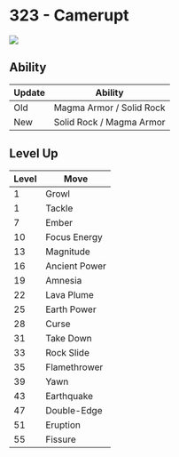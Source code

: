 # 323 - Camerupt
![][323]

## Ability

Update | Ability
---    | ---
Old    | Magma Armor / Solid Rock
New    | Solid Rock / Magma Armor

## Level Up

Level | Move
---   | ---
  1   | Growl
  1   | Tackle
  7   | Ember
 10   | Focus Energy
 13   | Magnitude
 16   | Ancient Power
 19   | Amnesia
 22   | Lava Plume
 25   | Earth Power
 28   | Curse
 31   | Take Down
 33   | Rock Slide
 35   | Flamethrower
 39   | Yawn
 43   | Earthquake
 47   | Double-Edge
 51   | Eruption
 55   | Fissure



[323]: ../img/pokemon/323.png

